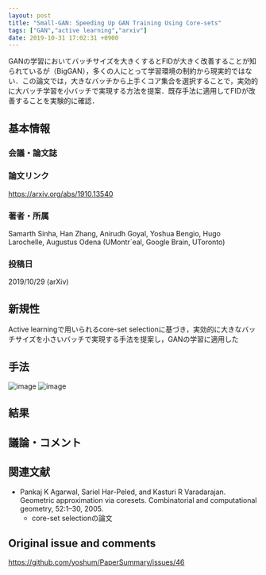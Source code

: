 ```yaml
---
layout: post
title: "Small-GAN: Speeding Up GAN Training Using Core-sets"
tags: ["GAN","active learning","arxiv"]
date: 2019-10-31 17:02:31 +0900
---
```


GANの学習においてバッチサイズを大きくするとFIDが大きく改善することが知られているが（BigGAN），多くの人にとって学習環境の制約から現実的ではない．この論文では，大きなバッチから上手くコア集合を選択することで，実効的に大バッチ学習を小バッチで実現する方法を提案．既存手法に適用してFIDが改善することを実験的に確認．

## 基本情報
### 会議・論文誌

### 論文リンク
https://arxiv.org/abs/1910.13540

### 著者・所属
Samarth Sinha, Han Zhang, Anirudh Goyal, Yoshua Bengio, Hugo Larochelle, Augustus Odena
(UMontr´eal, Google Brain, UToronto)

### 投稿日
2019/10/29 (arXiv)

## 新規性

Active learningで用いられるcore-set selectionに基づき，実効的に大きなバッチサイズを小さいバッチで実現する手法を提案し，GANの学習に適用した

## 手法
![image](https://user-images.githubusercontent.com/17794644/67929009-ab426c00-fbff-11e9-8e70-2ee207e3fbe5.png)
![image](https://user-images.githubusercontent.com/17794644/67929052-bf866900-fbff-11e9-8e5a-dbea83368b7f.png)

## 結果

## 議論・コメント

## 関連文献

- Pankaj K Agarwal, Sariel Har-Peled, and Kasturi R Varadarajan. Geometric approximation via
coresets. Combinatorial and computational geometry, 52:1–30, 2005.
  - core-set selectionの論文

## Original issue and comments

https://github.com/yoshum/PaperSummary/issues/46
